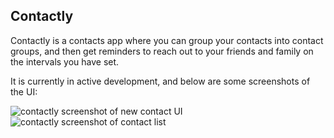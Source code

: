 ## Contactly

Contactly is a contacts app where you can group your contacts into contact groups, and then get reminders to reach out to your friends and family on the intervals you have set.

It is currently in active development, and below are some screenshots of the UI:

![contactly screenshot of new contact UI](https://res.cloudinary.com/matthewberger/image/upload/v1663125462/Manual%20Upload/contactly-1_pnqvke.png)
![contactly screenshot of contact list](https://res.cloudinary.com/matthewberger/image/upload/v1663125625/Manual%20Upload/contactly-2_h9s7dm.png)
